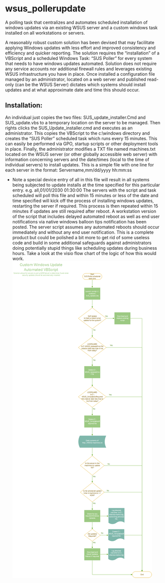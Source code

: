 # wsus_pollerupdate
A polling task that centralizes and automates scheduled installation of windows updates via an existing WSUS server and a custom windows task installed on all workstations or servers.

A reasonably robust custom solution has been devised that may facilitate applying Windows updates with less effort and improved consistency and efficiency and quicker reporting.  The solution requires the “installation” of a VBScript and a scheduled Windows Task: “SUS Poller” for every system that needs to have windows updates automated.  Solution does not require any service accounts nor additional firewall rules and leverages existing WSUS infrastructure you have in place.  Once installed a configuration file managed by an administrator, located on a web server and published read-only (can be the WSUS Server) dictates which systems should install updates and at what approximate date and time this should occur.
## Installation:
An individual just copies the two files: SUS_update_installer.Cmd and SUS_update.vbs to a temporary location on the server to be managed.  Then rights clicks the SUS_Update_installer.cmd and executes as an administrator.  This copies the VBScript to the c:\windows directory and creates the “SUS Poller” scheduled task which runs every 15 minutes.  This can easily be performed via GPO, startup scripts or other deployment tools in place.
Finally, the administrator modifies a TXT file named machines.txt located on the WSUS server (or other globally accessible web server) with information concerning servers and the date/times (local to the time of individual servers) to install updates.  This is a simple file with one line for each server in the format:
Servername,mm/dd/yyyy hh:mm:ss  
* Note a special device entry of all in this file will result in all systems being subjected to update installs at the time specified for this particular entry. e.g. all,01/01/2030 01:30:00
The servers with the script and task scheduled will poll this file and within 15 minutes or less of the date and time specified will kick off the process of installing windows updates, restarting the server if required.  This process is then repeated within 15 minutes if updates are still required after reboot.
A workstation version of the script that includes delayed automated reboot as well as end user notifications via native windows balloon tips notification has been posted.  The server script assumes any automated reboots should occur immediately and without any end user notification.
This is a complete product but could be polished a bit more to get rid of some useless code and build in some additional safeguards against administrators doing potentially stupid things like scheduling updates during business hours.  Take a look at the visio flow chart of the logic of how this would work.
![SUS Poller Logic Flow](./AutomationLogicFlow.png)
